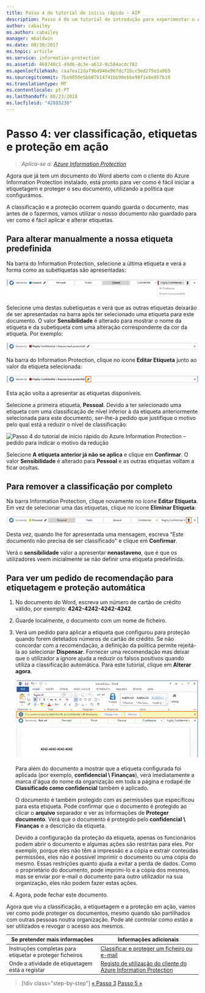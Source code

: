 ```yaml
---
title: Passo 4 do tutorial de início rápido – AIP
description: Passo 4 de um tutorial de introdução para experimentar o Azure Information Protection rapidamente – Ver etiquetas e proteção em ação.
author: cabailey
ms.author: cabailey
manager: mbaldwin
ms.date: 08/30/2017
ms.topic: article
ms.service: information-protection
ms.assetid: 468748c1-49d6-4c3e-a612-9c584acdc782
ms.openlocfilehash: caa7ea12daf9bd946e967dc71bcc5ed275e1a965
ms.sourcegitcommit: 7ba9850e5bb07b14741bb90ebbe98f1ebe057b10
ms.translationtype: MT
ms.contentlocale: pt-PT
ms.lasthandoff: 08/23/2018
ms.locfileid: "42803230"
---
```

# <a name="step-4-see-classification-labeling-and-protection-in-action"></a>Passo 4: ver classificação, etiquetas e proteção em ação 

>*Aplica-se a: [Azure Information Protection](https://azure.microsoft.com/pricing/details/information-protection)*

Agora que já tem um documento do Word aberto com o cliente do Azure Information Protection instalado, está pronto para ver como é fácil iniciar a etiquetagem e proteger o seu documento, utilizando a política que configurámos.

A classificação e a proteção ocorrem quando guarda o documento, mas antes de o fazermos, vamos utilizar o nosso documento não guardado para ver como é fácil aplicar e alterar etiquetas.

## <a name="to-manually-change-our-default-label"></a>Para alterar manualmente a nossa etiqueta predefinida

Na barra do Information Protection, selecione a última etiqueta e verá a forma como as subetiquetas são apresentadas:

![Passo 4 do tutorial de início rápido do Azure Information Protection – selecionar uma subetiqueta](./media/info-protect-sub-labelsv2.png)

Selecione uma destas subetiquetas e verá que as outras etiquetas deixarão de ser apresentadas na barra após ter selecionado uma etiqueta para este documento. O valor **Sensibilidade** é alterado para mostrar o nome da etiqueta e da subetiqueta com uma alteração correspondente da cor da etiqueta. Por exemplo:

![Passo 4 do tutorial de início rápido do Azure Information Protection – subetiqueta selecionada](./media/info-protect-sub-label-selectedv2.png)

Na barra do Information Protection, clique no ícone **Editar Etiqueta** junto ao valor da etiqueta selecionada:

![Passo 4 do tutorial de início rápido do Azure Information Protection – ícone Editar Etiqueta](./media/info-protect-edit-label-selectedv2.png)

Esta ação volta a apresentar as etiquetas disponíveis.

Selecione a primeira etiqueta, **Pessoal**. Devido a ter selecionado uma etiqueta com uma classificação de nível inferior à da etiqueta anteriormente selecionada para este documento, ser-lhe-á pedido que justifique o motivo pelo qual está a reduzir o nível de classificação:

![Passo 4 do tutorial de início rápido do Azure Information Protection – pedido para indicar o motivo da redução](./media/info-protect-lower-justification.png)

Selecione **A etiqueta anterior já não se aplica** e clique em **Confirmar**. O valor **Sensibilidade** é alterado para **Pessoal** e as outras etiquetas voltam a ficar ocultas.

## <a name="to-remove-the-classification-completely"></a>Para remover a classificação por completo

Na barra Information Protection, clique novamente no ícone **Editar Etiqueta**. Em vez de selecionar uma das etiquetas, clique no ícone **Eliminar Etiqueta**:

![Passo 4 do tutorial de início rápido do Azure Information Protection – Eliminar Ícone](./media/delete-icon-from-personalv2.png)

Desta vez, quando lhe for apresentada uma mensagem, escreva "Este documento não precisa de ser classificado" e clique em **Confirmar**.  

Verá o **sensibilidade** valor a apresentar **nenastaveno**, que é que os utilizadores veem inicialmente se não definir uma etiqueta predefinida.

## <a name="to-see-a-recommendation-prompt-for-labeling-and-automatic-protection"></a>Para ver um pedido de recomendação para etiquetagem e proteção automática

1. No documento do Word, escreva um número de cartão de crédito válido, por exemplo: **4242-4242-4242-4242**. 

2. Guarde localmente, o documento com um nome de ficheiro. 

3. Verá um pedido para aplicar a etiqueta que configurou para proteção quando forem detetados números de cartão de crédito. Se não concordar com a recomendação, a definição da política permite rejeitá-la ao selecionar **Dispensar**. Fornecer uma recomendação mas deixar que o utilizador a ignore ajuda a reduzir os falsos positivos quando utiliza a classificação automática. Para este tutorial, clique em **Alterar agora**.

    ![Passo 4 do tutorial de início rápido do Azure Information Protection – recomendar pedido](./media/change-nowv2.png)

    Para além do documento a mostrar que a etiqueta configurada foi aplicada (por exemplo, **confidencial \ Finanças**), verá imediatamente a marca d'água do nome da organização em toda a página e rodapé de  **Classificado como confidencial** também é aplicado. 

    O documento é também protegido com as permissões que especificou para esta etiqueta. Pode confirmar que o documento é protegido ao clicar o **arquivo** separador e ver as informações de **Proteger documento**. Verá que o documento é protegido pelo **confidencial \ Finanças** e a descrição da etiqueta. 
    
    Devido a configuração da proteção da etiqueta, apenas os funcionários podem abrir o documento e algumas ações são restritas para eles. Por exemplo, porque eles não têm a impressão e a cópia e extrair conteúdas permissões, eles não é possível imprimir o documento ou uma cópia do mesmo. Essas restrições quanto ajuda a evitar a perda de dados. Como o proprietário do documento, pode imprimi-lo e a cópia dos mesmos, mas se enviar por e-mail o documento para outro utilizador na sua organização, eles não podem fazer estas ações.

4. Agora, pode fechar este documento.

Agora que viu a classificação, a etiquetagem e a proteção em ação, vamos ver como pode proteger os documentos, mesmo quando são partilhados com outras pessoas noutra organização. Pode até controlar como estão a ser utilizados e revogar o acesso aos mesmos.

|Se pretender mais informações|Informações adicionais|
|--------------------------------|--------------------------|
|Instruções completas para etiquetar e proteger ficheiros |[Classificar e proteger um ficheiro ou e-mail](./rms-client/client-classify-protect.md)|
|Onde a atividade de etiquetagem está a registar |[Registo de utilização do cliente do Azure Information Protection](./rms-client/client-admin-guide-files-and-logging.md#usage-logging-for-the-azure-information-protection-client)|


>[!div class="step-by-step"]
[&#171; Passo 3](infoprotect-tutorial-step3.md)
[Passo 5 &#187;](infoprotect-tutorial-step5.md)
